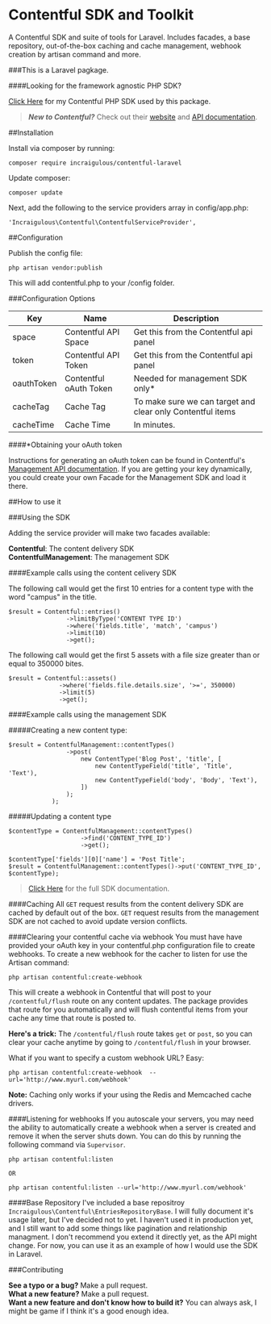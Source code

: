 # Contentful SDK and Toolkit

A Contentful SDK and suite of tools for Laravel. Includes facades, a base repository, out-of-the-box caching and cache management, webhook creation by artisan command and more.

###This is a Laravel pagkage. 

####Looking for the framework agnostic PHP SDK?

[Click Here](https://github.com/incraigulous/contentful-sdk) for my Contentful PHP SDK used by this package.

> ***New to Contentful?*** Check out their [website](https://www.contentful.com/) and [API documentation](https://www.contentful.com/developers/documentation/content-delivery-api/). 

##Installation

Install via composer by running: 

`````
composer require incraigulous/contentful-laravel
`````

Update composer:

`````
composer update
`````

Next, add the following to the service providers array in config/app.php:

`````
'Incraigulous\Contentful\ContentfulServiceProvider',
`````

##Configuration

Publish the config file:

`````
php artisan vendor:publish
`````

This will add contentful.php to your /config folder.

###Configuration Options


Key  | Name | Description
------------- | ------------- | -------------
space | Contentful API Space | Get this from the Contentful api panel
token  | Contentful API Token | Get this from the Contentful api panel
oauthToken  | Contentful oAuth Token | Needed for management SDK only*
cacheTag  | Cache Tag | To make sure we can target and clear only Contentful items
cacheTime  | Cache Time | In minutes.

####*Obtaining your oAuth token

Instructions for generating an oAuth token can be found in Contentful's [Management API documentation]((https://www.contentful.com/developers/documentation/content-management-api/#authentication)). If you are getting your key dynamically, you could create your own Facade for the Management SDK and load it there.


##How to use it

###Using the SDK

Adding the service provider will make two facades available: 

**Contentful**: The content delivery SDK <br />
**ContentfulManagement**: The management SDK

####Example calls using the content celivery SDK

The following call would get the first 10 entries for a content type with the word "campus" in the title.

`````
$result = Contentful::entries()
				->limitByType('CONTENT TYPE ID')
				->where('fields.title', 'match', 'campus')
				->limit(10)
				->get();
`````

The following call would get the first 5 assets with a file size greater than or equal to 350000 bites.

`````
$result = Contentful::assets()
              ->where('fields.file.details.size', '>=', 350000)
              ->limit(5)
              ->get();
`````

####Example calls using the management SDK

#####Creating a new content type:

`````
$result = ContentfulManagement::contentTypes()
                ->post(
                    new ContentType('Blog Post', 'title', [
                        new ContentTypeField('title', 'Title', 'Text'),
                        new ContentTypeField('body', 'Body', 'Text'),
                    ])
                );
            );
`````

#####Updating a content type

`````
$contentType = ContentfulManagement::contentTypes()
					->find('CONTENT_TYPE_ID')
					->get();

$contentType['fields'][0]['name'] = 'Post Title';
$result = ContentfulManagement::contentTypes()->put('CONTENT_TYPE_ID', $contentType);
`````

> [Click Here](https://github.com/incraigulous/contentful-sdk) for the full SDK documentation.

####Caching
All `GET` request results from the content delivery SDK are cached by default out of the box. `GET` request results from the management SDK are not cached to avoid update version conflicts.

####Clearing your contentful cache via webhook
You must have have provided your oAuth key in your contentful.php configuration file to create webhooks. To create a new webhook for the cacher to listen for use the Artisan command:

`````
php artisan contentful:create-webhook
`````

This will create a webhook in Contentful that will post to your `/contentful/flush` route on any content updates. The package provides that route for you automatically and will flush contentful items from your cache any time that route is posted to.

**Here's a trick:** The `/contentful/flush` route takes `get` or `post`, so you can clear your cache anytime by going to `/contentful/flush` in your browser.

What if you want to specify a custom webhook URL? Easy:

`````
php artisan contentful:create-webhook  --url='http://www.myurl.com/webhook'
`````

**Note:** Caching only works if your using the Redis and Memcached cache drivers.

####Listening for webhooks
If you autoscale your servers, you may need the ability to automatically create a webhook when a server is created and remove it when the server shuts down. You can do this by running the following command via `Supervisor`.

`````
php artisan contentful:listen

OR 

php artisan contentful:listen --url='http://www.myurl.com/webhook'

`````

####Base Repository
I've included a base repositroy `Incraigulous\Contentful\EntriesRepositoryBase`. I will fully document it's usage later, but I've decided not to yet. I haven't used it in production yet, and I still want to add some things like pagination and relationship managment. I don't recommend you extend it directly yet, as the API might change. For now, you can use it as an example of how I would use the SDK in Laravel.

###Contributing

**See a typo or a bug?** Make a pull request.<br />
**What a new feature?** Make a pull request.<br />
**Want a new feature and don't know how to build it?** You can always ask, I might be game if I think it's a good enough idea.



